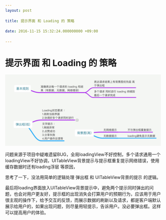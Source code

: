 ```yaml
---
layout: post

title: 提示界面 和 Loading 的 策略

date: 2016-11-15 15:32:24.000000000 +09:00

---
```


# 提示界面 和 Loading 的 策略

![](/assets/images/87E87E7A-4D13-48B1-95B0-98716C71DB0D.png)

问题来源于项目中疑难遗留BUG，全局loadingView不好控制，多个请求通用一个loadingView不好协调，UITableView背景提示与提示框重复提示网络错误，使用缓存数据时还有loading浮层 等原因，

思考了一下，没法用简单的逻辑处理 弹出框 和 UITableView背景的提示 的逻辑。

最后将loading界面放入UITableView背景提示中，避免两个提示同时弹出的问题，也会对用户更友好，提示框的出现消失会打算用户的预期行为，应该用于用户很主观的操作下，给予交互的反馈，而展示数据的刷新以及请求，都是客户端默认展示给用户的，如果出现问题，则尽量用轻提示，告诉用户。没必要弹出框。这样可以提高用户的体验。




